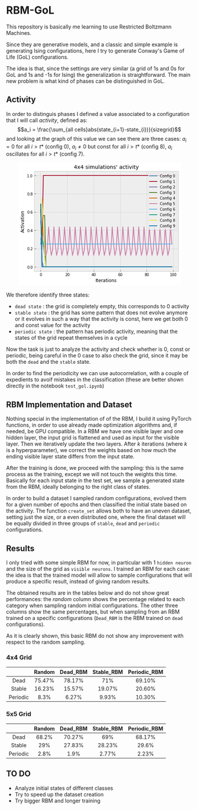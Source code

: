 # RBM-GoL
This repository is basically me learning to use Restricted Boltzmann Machines.

Since they are generative models, and a classic and simple example is generating Ising configurations, here I try to generate Conway's Game of Life (GoL) configurations.

The idea is that, since the settings are very similar (a grid of 1s and 0s for GoL and 1s and -1s for Ising) the generalization is straightforward. The main new problem is what kind of phases can be distinguished in GoL.

## Activity
In order to distinguis phases I defined a value associated to a configuration that I will call _activity_, defined as:
$$a_i = \frac{\sum_{all cells}abs(state_{i+1}-state_{i})}{sizegrid}$$
and looking at the graph of this value we can see there are three cases: $a_i = 0$ for all $i>t*$ (config 0), $a_i \ne 0$ but const for all $i>t*$ (config 8), $a_i$ oscillates for all $i>t*$ (config 7).

<p align="center">
  <img src="/images/act_intro.png"/>
 </p>

We therefore identify three states:
* `dead state` : the grid is completely empty, this corresponds to 0 activity
* `stable state` : the grid has some pattern that does not evolve anymore or it evolves in such a way that the activity is const, here we get both 0 and const value for the activity
* `periodic state` : the pattern has periodic activity, meaning that the states of the grid repeat themselves in a cycle

Now the task is just to analyze the activity and check whether is 0, const or periodic, being careful in the 0 case to also check the grid, since it may be both the `dead` and the `stable` state.

In order to find the periodicity we can use autocorrelation, with a couple of expedients to avoif mistakes in the classification (these are better shown directly in the notebook `test_gol.ipynb`)

## RBM Implementation and Dataset
Nothing special in the implementation of of the RBM, I build it using PyTorch functions, in order to use already made optimization algorithms and, if needed, be GPU compatible.
In a RBM we have one visible layer and one hidden layer, the input grid is flattened and used as input for the visible layer. Then we iteratively update the two layers. After $k$ iterations (where $k$ is a hyperparameter), we correct the weights based on how much the ending visible layer state differs from the input state.

After the training is done, we proceed with the sampling: this is the same process as the training, except we will not touch the weights this time. Basically for each input state in the test set, we sample a generated state from the RBM, ideally belonging to the right class of states.

In order to build a dataset I sampled random configurations, evolved them for a given number of epochs and then classified the initial state based on the activity. The function `create_set` allows both to have an uneven dataset, setting just the size, or a even distributed one, where the final dataset will be equally divided in three groups of `stable`, `dead` and `periodic` configurations.

## Results
I only tried with some simple RBM for now, in particular with 1 `hidden neuron` and the size of the grid as `visible neurons`. I trained an RBM for each case: the idea is that the trained model will allow to sample configurations that will produce a specific result, instead of giving random results.

The obtained results are in the tables below and do not show great performances: the _random_ column shows the percentage related to each category when sampling random initial configurations. The other three columns show the same percentages, but when sampling from an RBM trained on a specific configurations (`Dead_RBM` is the RBM trained on `dead` configurations).

As it is clearly shown, this basic RBM do not show any improvement with respect to the random sampling.

### 4x4 Grid
|        | Random   | Dead_RBM| Stable_RBM  | Periodic_RBM |
|:---:   | :------: |:-------:| :----------:| :----------: |
|Dead    | 75.47%   | 78.17%  | 71%         | 69.10%       |
|Stable  | 16.23%   | 15.57%  | 19.07%      | 20.60%       |
|Periodic| 8.3%     | 6.27%   | 9.93%       | 10.30%       |
### 5x5 Grid
|        | Random| Dead_RBM| Stable_RBM  | Periodic_RBM |
|:------:| :---: |:-------:| :----------:| :----------: |
|Dead    | 68.2% | 70.27%  | 69%         | 68.17%       |
|Stable  | 29%   | 27.83%  | 28.23%      | 29.6%        |
|Periodic| 2.8%  | 1.9%    | 2.77%       | 2.23%        |

## TO DO
* Analyze initial states of different classes
* Try to speed up the dataset creation
* Try bigger RBM and longer training
